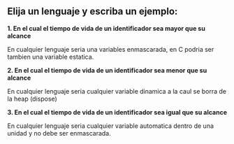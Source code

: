 ## Elija un lenguaje y escriba un ejemplo:

**1. En el cual el tiempo de vida de un identificador sea mayor que su alcance**

En cualquier lenguaje seria una variables enmascarada, en C podria ser tambien una variable estatica.


**2. En el cual el tiempo de vida de un identificador sea menor que su alcance**

En cualquier lenguaje seria cualquier variable dinamica a la caul se borra de la heap (dispose)

**3. En el cual el tiempo de vida de un identificador sea igual que su alcance**

En cualquier lenguaje seria cualquier variable automatica dentro de una unidad y no debe ser enmascarada.